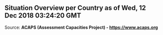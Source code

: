 ## Situation Overview per Country as of Wed, 12 Dec 2018 03:24:20 GMT

Source: **ACAPS (Assessment Capacities Project) - https://www.acaps.org**